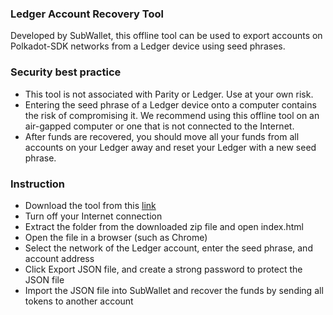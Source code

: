 ### Ledger Account Recovery Tool

Developed by SubWallet, this offline tool can be used to export accounts on Polkadot-SDK networks from a Ledger device using seed phrases.

### Security best practice
- This tool is not associated with Parity or Ledger. Use at your own risk.
- Entering the seed phrase of a Ledger device onto a computer contains the risk of compromising it. We recommend using this offline tool on an air-gapped computer or one that is not connected to the Internet.
- After funds are recovered, you should move all your funds from all accounts on your Ledger away and reset your Ledger with a new seed phrase.

### Instruction
- Download the tool from this [link](https://github.com/Koniverse/Ledger-Account-Recovery-Tool/releases) 
- Turn off your Internet connection
- Extract the folder from the downloaded zip file and open index.html
- Open the file in a browser (such as Chrome)
- Select the network of the Ledger account, enter the seed phrase, and account address
- Click Export JSON file, and create a strong password to protect the JSON file
- Import the JSON file into SubWallet and recover the funds by sending all tokens to another account